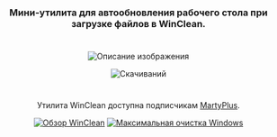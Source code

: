 <div align="center">

### Мини-утилита для автообновления рабочего стола при загрузке файлов в WinClean.
#
![Описание изображения](https://i.ibb.co/vCs6gBCn/C1-FB461-E-2706-4789-B5-FC-71-C544-B1-EA32.png)

![Скачиваний](https://img.shields.io/github/downloads/MartyFiles/DesktopFixer/Release/total?style=for-the-badge&label=Скачиваний&color=blue&logo=download)

#

Утилита WinClean доступна подписчикам [MartyPlus](https://t.me/martyfiles/1146).

[![Обзор WinClean](https://img.shields.io/badge/Обзор%20WinClean-red?style=for-the-badge&logo=youtube)](https://www.youtube.com/watch?v=5NBqbUUB1Pk)
[![Максимальная очистка Windows](https://img.shields.io/badge/Максимальная%20очистка%20Windows-red?style=for-the-badge&logo=youtube)](https://www.youtube.com/watch?v=id06E58oafI)

</div>
